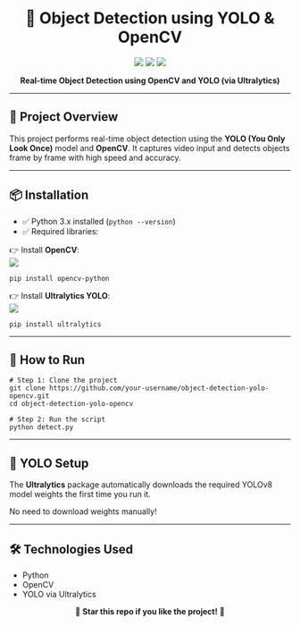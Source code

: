 <!-- Dashing GitHub README HTML for YOLO + OpenCV -->

<h1 align="center">🎯 Object Detection using YOLO & OpenCV</h1>

<p align="center">
  <img src="https://img.shields.io/badge/OpenCV-Installed-green?logo=opencv" />
  <img src="https://img.shields.io/badge/YOLO-Ultralytics-blueviolet?logo=github" />
  <img src="https://img.shields.io/badge/Python-3.x-blue?logo=python" />
</p>

<p align="center"><strong>Real-time Object Detection using OpenCV and YOLO (via Ultralytics)</strong></p>

<hr>

<h2>🧠 Project Overview</h2>
<p>
This project performs real-time object detection using the <strong>YOLO (You Only Look Once)</strong> model and <strong>OpenCV</strong>. It captures video input and detects objects frame by frame with high speed and accuracy.
</p>

<hr>

<h2>📦 Installation</h2>
<ul>
  <li>✅ Python 3.x installed (<code>python --version</code>)</li>
  <li>✅ Required libraries:</li>
</ul>

<p>
  👉 Install <strong>OpenCV</strong>:<br>
  <a href="https://pypi.org/project/opencv-python/" target="_blank">
    <img src="https://img.shields.io/badge/pip%20install-opencv--python-orange?logo=pypi" />
  </a>
  <pre><code>pip install opencv-python</code></pre>
</p>

<p>
  👉 Install <strong>Ultralytics YOLO</strong>:<br>
  <a href="https://pypi.org/project/ultralytics/" target="_blank">
    <img src="https://img.shields.io/badge/pip%20install-ultralytics-blue?logo=pypi" />
  </a>
  <pre><code>pip install ultralytics</code></pre>
</p>

<hr>

<h2>🚀 How to Run</h2>

<pre><code># Step 1: Clone the project
git clone https://github.com/your-username/object-detection-yolo-opencv.git
cd object-detection-yolo-opencv

# Step 2: Run the script
python detect.py
</code></pre>

<hr>

<h2>🔧 YOLO Setup</h2>
<p>
The <strong>Ultralytics</strong> package automatically downloads the required YOLOv8 model weights the first time you run it.
</p>

<p>No need to download weights manually!</p>

<hr>

<h2>🛠 Technologies Used</h2>
<ul>
  <li>Python</li>
  <li>OpenCV</li>
  <li>YOLO via Ultralytics</li>
</ul>

<p align="center">
  🌟 <strong>Star this repo if you like the project!</strong> 🌟
</p>
